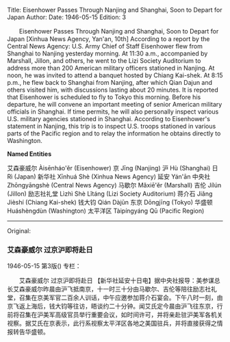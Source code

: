 Title: Eisenhower Passes Through Nanjing and Shanghai, Soon to Depart for Japan
Author: 
Date: 1946-05-15
Edition: 3

　　Eisenhower
    Passes Through Nanjing and Shanghai, Soon to Depart for Japan
    [Xinhua News Agency, Yan'an, 10th] According to a report by the Central News Agency: U.S. Army Chief of Staff Eisenhower flew from Shanghai to Nanjing yesterday morning. At 11:30 a.m., accompanied by Marshall, Jillon, and others, he went to the Lizi Society Auditorium to address more than 200 American military officers stationed in Nanjing. At noon, he was invited to attend a banquet hosted by Chiang Kai-shek. At 8:15 p.m., he flew back to Shanghai from Nanjing, after which Qian Dajun and others visited him, with discussions lasting about 20 minutes. It is reported that Eisenhower is scheduled to fly to Tokyo this morning. Before his departure, he will convene an important meeting of senior American military officials in Shanghai. If time permits, he will also personally inspect various U.S. military agencies stationed in Shanghai. According to Eisenhower's statement in Nanjing, this trip is to inspect U.S. troops stationed in various parts of the Pacific region and to relay the information he obtains directly to Washington.



**Named Entities**


艾森豪威尔   Àisēnháo'ěr (Eisenhower)
京   Jīng (Nanjing)
沪   Hù (Shanghai)
日   Rì (Japan)
新华社 Xīnhuá Shè (Xinhua News Agency)
延安 Yán'ān
中央社 Zhōngyāngshè (Central News Agency)
马歇尔   Mǎxiē'ěr (Marshall)
吉伦 Jílún (Jillon)
励志社礼堂 Lìzhì Shè Lǐtáng (Lizi Society Auditorium)
蒋介石 Jiǎng Jièshí (Chiang Kai-shek)
钱大钧 Qián Dàjūn
东京 Dōngjīng (Tokyo)
华盛顿 Huáshèngdùn (Washington)
太平洋区 Tàipíngyáng Qū (Pacific Region)


<hr /> 

Original: 


### 艾森豪威尔  过京沪即将赴日

1946-05-15
第3版()
专栏：

　　艾森豪威尔
    过京沪即将赴日
    【新华社延安十日电】据中央社报导：美参谋总长艾森豪威尔昨晨由沪飞抵南京，十一时三十分由马歇尔、吉伦等陪往励志社礼堂，召集在京美军官二百余人训话，中午应邀参加蒋介石宴会。下午八时一刻，由京飞返上海后，钱大钧等往访，晤谈约二十分钟。闻艾氏定今晨由沪飞往东京，行前将召集在沪美军高级官员举行重要会议，如时间许可，并将亲赴驻沪美军各机关视察。据艾氏在京表示，此行系视察太平洋区各地之美国驻兵，并将直接获得之情报转告华盛顿。

